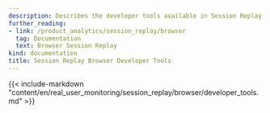 ```yaml
---
description: Describes the developer tools available in Session Replay
further_reading:
- link: /product_analytics/session_replay/browser
  tag: Documentation
  text: Browser Session Replay
kind: documentation
title: Session Replay Browser Developer Tools
---
```


{{< include-markdown "content/en/real_user_monitoring/session_replay/browser/developer_tools.md" >}}